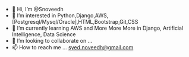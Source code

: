 - 👋 Hi, I’m @Snoveedh
- 👀 I’m interested in Python,Django,AWS,[Postgresql/Mysql/Oracle],HTML,Bootstrap,Git,CSS
- 🌱 I’m currently learning AWS and More More More in Django, Artificial Intelligence, Data Science
- 💞️ I’m looking to collaborate on ...
- 📫 How to reach me ... syed.noveedh@gmail.com

<!---
Snoveedh/Snoveedh is a ✨ special ✨ repository because its `README.md` (this file) appears on your GitHub profile.
You can click the Preview link to take a look at your changes.
--->
